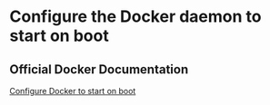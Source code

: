 # Configure the Docker daemon to start on boot

## Official Docker Documentation
[Configure Docker to start on boot](https://docs.docker.com/engine/installation/linux/linux-postinstall//)  
